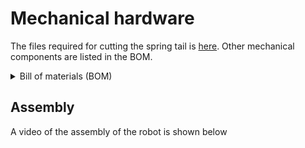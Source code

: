 # Mechanical hardware
The files required for cutting the spring tail is [here](https://github.com/RobotFormAndFunction/Springtail_microrobot/tree/main/Mechanical%20Hardware). Other mechanical components are listed in the BOM.

<details><summary>Bill of materials (BOM)</summary>

#### BOM

| Component | Quantity	| Comments |
| :--- | :---: | --- |
| Tail | 1 | Cut with jumper_design.dxf from 0.19 Super elastic SMA |
| Legs |	4 |	Leads from through hole resistors |
| Actuator |	1 |	Hinge actuator from  |

</details>


## Assembly
A video of the assembly of the robot is shown below
